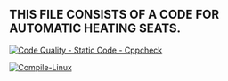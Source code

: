 ## THIS FILE CONSISTS OF A CODE FOR AUTOMATIC HEATING SEATS.

[![Code Quality - Static Code - Cppcheck](https://github.com/sourav090998/260254_EMBEDDED/actions/workflows/cppcheck.yml/badge.svg)](https://github.com/sourav090998/260254_EMBEDDED/actions/workflows/cppcheck.yml)

[![Compile-Linux](https://github.com/sourav090998/260254_EMBEDDED/actions/workflows/compile.yml/badge.svg)](https://github.com/sourav090998/260254_EMBEDDED/actions/workflows/compile.yml)
